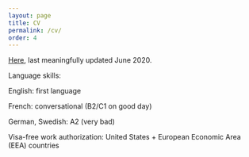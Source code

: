 ```yaml
---
layout: page
title: CV
permalink: /cv/
order: 4
---
```


[Here](https://docs.google.com/document/d/17xsQWARRODKBcnFjARglB1-IYF9KlgqcIHPTYt-Yz5A/edit?usp=sharing), last meaningfully updated June 2020.

Language skills:

  English: first language
  
  French: conversational (B2/C1 on good day)
  
  German, Swedish: A2 (very bad)

Visa-free work authorization: United States + European Economic Area (EEA) countries
